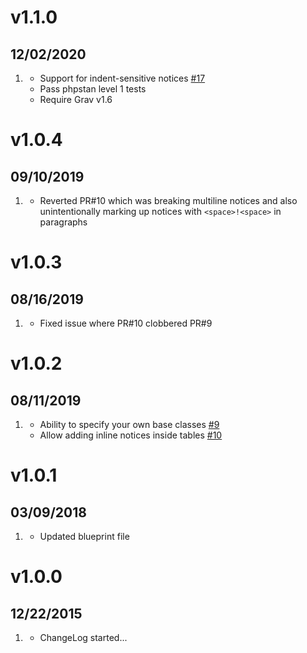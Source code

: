# v1.1.0
## 12/02/2020

1. [](#new)
    * Support for indent-sensitive notices [#17](https://github.com/getgrav/grav-plugin-markdown-notices/pull/17)
    * Pass phpstan level 1 tests
    * Require Grav v1.6

# v1.0.4
## 09/10/2019

1. [](#improved)
    * Reverted PR#10 which was breaking multiline notices and also unintentionally marking up notices with `<space>!<space>` in paragraphs 

# v1.0.3
## 08/16/2019

1. [](#improved)
    * Fixed issue where PR#10 clobbered PR#9

# v1.0.2
## 08/11/2019

1. [](#new)
    * Ability to specify your own base classes [#9](https://github.com/getgrav/grav-plugin-markdown-notices/pull/9)
    * Allow adding inline notices inside tables [#10](https://github.com/getgrav/grav-plugin-markdown-notices/pull/10)

# v1.0.1
## 03/09/2018

1. [](#improved)
    * Updated blueprint file

# v1.0.0
## 12/22/2015

1. [](#new)
    * ChangeLog started...
